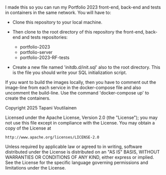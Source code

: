 I made this so you can run my Portfolio 2023 front-end, back-end and tests in containers in the same network. You will have to:

- Clone this repository to your local machine.

- Then clone to the root directory of this repository the front-end, back-end and tests repositories:

  - portfolio-2023
  - portfolio-server
  - portfolio-2023-RF-tests

- Create a new file named 'initdb.d/init.sql' also to the root directory. This is the file you should write your SQL initialization script.

If you want to build the images locally, then you have to comment out the image-line from each service in the docker-compose file and also uncomment the build-line. Use the command 'docker-compose up' to create the containers.

Copyright 2025 Tapani Voutilainen

Licensed under the Apache License, Version 2.0 (the "License");
you may not use this file except in compliance with the License.
You may obtain a copy of the License at

    http://www.apache.org/licenses/LICENSE-2.0

Unless required by applicable law or agreed to in writing, software
distributed under the License is distributed on an "AS IS" BASIS,
WITHOUT WARRANTIES OR CONDITIONS OF ANY KIND, either express or implied.
See the License for the specific language governing permissions and
limitations under the License.
